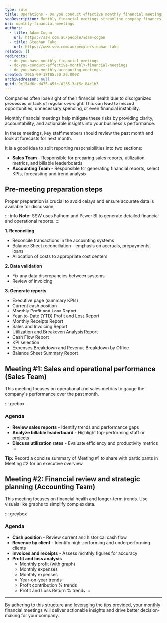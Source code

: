 ```yaml
---
type: rule
title: Operations - Do you conduct effective monthly financial meetings?
seoDescription: Monthly financial meetings streamline company finances, ensuring transparency and informed decision-making with sales reports, cash position insights, and revenue trends.
uri: monthly-financial-meetings
authors:
  - title: Adam Cogan
    url: https://ssw.com.au/people/adam-cogan
  - title: Stephan Fako
    url: https://www.ssw.com.au/people/stephan-fako
related: []
redirects:
  - do-you-have-monthly-financial-meetings
  - do-you-conduct-effective-monthly-financial-meetings
  - do-you-have-monthly-accounting-meetings
created: 2015-09-18T05:50:26.000Z
archivedreason: null
guid: 9c154d6c-d475-45fe-8235-3af5c184c1b3
---
```


Companies often lose sight of their financial health due to disorganized processes or lack of regular oversight. This can lead to missed opportunities, unnecessary spending, or even financial instability.

Monthly financial meetings help mitigate these risks by providing clarity, accountability, and actionable insights into your business's performance.

<!--endintro-->

In these meetings, key staff members should review the past month and look at forecasts for next month.

It is a good idea to split reporting responsibilities into two sections:

* **Sales Team** - Responsible for preparing sales reports, utilization metrics, and billable leaderboards
* **Accounting Team** - Responsible for generating financial reports, select KPIs, forecasting and trend analysis

## Pre-meeting preparation steps

Proper preparation is crucial to avoid delays and ensure accurate data is available for discussion. 

::: info
**Note:** SSW uses Fathom and Power BI to generate detailed financial and operational reports. 
:::

**1. Reconciling**

* Reconcile transactions in the accounting systems
* Balance Sheet reconciliation - emphasis on accruals, prepayments, loans
* Allocation of costs to appropriate cost centers

**2. Data validation**

* Fix any data discrepancies between systems
* Review of invoicing

**3. Generate reports**

* Executive page (summary KPIs)
* Current cash position
* Monthly Profit and Loss Report
* Year-to-Date (YTD) Profit and Loss Report
* Monthly Receipts Report
* Sales and Invoicing Report
* Utilization and Breakeven Analysis Report
* Cash Flow Report
* KPI selection
* Expenses Breakdown and Revenue Breakdown by Office
* Balance Sheet Summary Report

## Meeting #1: Sales and operational performance (Sales Team)

This meeting focuses on operational and sales metrics to gauge the company's performance over the past month. 

::: grebox
### Agenda

* **Review sales reports** - Identify trends and performance gaps
* **Analyze billable leaderboard** - Highlight top-performing staff or projects
* **Discuss utilization rates** - Evaluate efficiency and productivity metrics
:::

**Tip:** Record a concise summary of Meeting #1 to share with participants in Meeting #2 for an executive overview.

## Meeting #2: Financial review and strategic planning (Accounting Team)

This meeting focuses on financial health and longer-term trends. Use visuals like graphs to simplify complex data.

::: greybox
### Agenda

* **Cash position** - Review current and historical cash flow
* **Revenue by client** - Identify high-performing and underperforming clients
* **Invoices and receipts** - Assess monthly figures for accuracy
* **Profit and loss analysis**
  * Monthly profit (with graph)  
  * Monthly expenses
  * Monthly expenses
  * Year-on-year trends
  * Profit contribution % trends
  * Profit and Loss Return % trends 
:::

---

By adhering to this structure and leveraging the tips provided, your monthly financial meetings will deliver actionable insights and drive better decision-making for your company.

